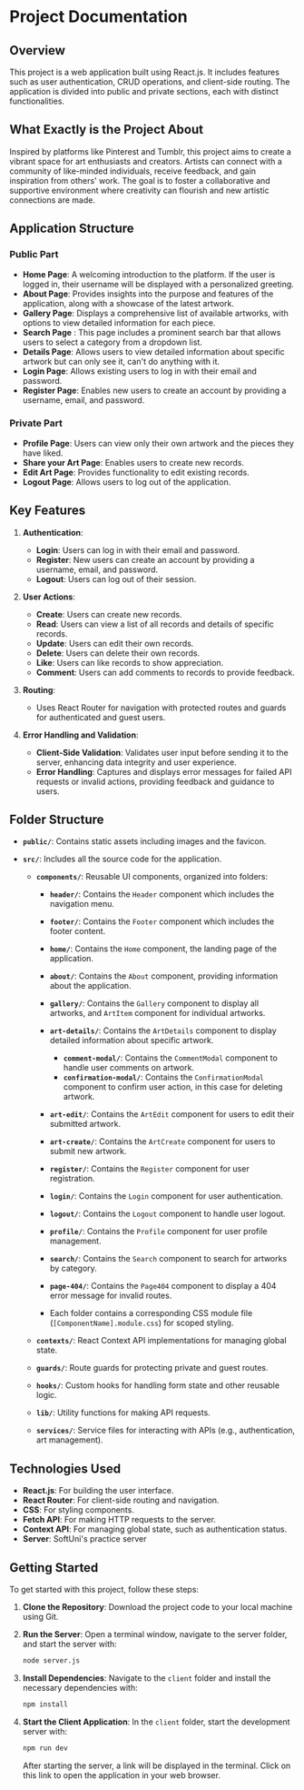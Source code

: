 # Project Documentation

## Overview

This project is a web application built using React.js. It includes features such as user authentication, CRUD operations, and client-side routing. The application is divided into public and private sections, each with distinct functionalities.

## What Exactly is the Project About

Inspired by platforms like Pinterest and Tumblr, this project aims to create a vibrant space for art enthusiasts and creators. Artists can connect with a community of like-minded individuals, receive feedback, and gain inspiration from others' work. The goal is to foster a collaborative and supportive environment where creativity can flourish and new artistic connections are made.

## Application Structure

### Public Part
- **Home Page**: A welcoming introduction to the platform. If the user is logged in, their username will be displayed with a personalized greeting.
- **About Page**: Provides insights into the purpose and features of the application, along with a showcase of the latest artwork.
- **Gallery Page**: Displays a comprehensive list of available artworks, with options to view detailed information for each piece.
- **Search Page** : This page includes a prominent search bar that allows users to select a category from a dropdown list.
- **Details Page**: Allows users to view detailed information about specific artwork but can only see it, can't do anything with it.
- **Login Page**: Allows existing users to log in with their email and password.
- **Register Page**: Enables new users to create an account by providing a username, email, and password.

### Private Part
- **Profile Page**: Users can view only their own artwork and the pieces they have liked.
- **Share your Art Page**: Enables users to create new records.
- **Edit Art Page**: Provides functionality to edit existing records.
- **Logout Page**: Allows users to log out of the application.

## Key Features

1. **Authentication**:
   - **Login**: Users can log in with their email and password.
   - **Register**: New users can create an account by providing a username, email, and password.
   - **Logout**: Users can log out of their session.

2. **User Actions**:
   - **Create**: Users can create new records.
   - **Read**: Users can view a list of all records and details of specific records.
   - **Update**: Users can edit their own records.
   - **Delete**: Users can delete their own records.
   - **Like**: Users can like records to show appreciation.
   - **Comment**: Users can add comments to records to provide feedback.

3. **Routing**:
   - Uses React Router for navigation with protected routes and guards for authenticated and guest users.

4. **Error Handling and Validation**:
   - **Client-Side Validation**: Validates user input before sending it to the server, enhancing data integrity and user experience.
   - **Error Handling**: Captures and displays error messages for failed API requests or invalid actions, providing feedback and guidance to users.

## Folder Structure
- **`public/`**: Contains static assets including images and the favicon.

- **`src/`**: Includes all the source code for the application.
  - **`components/`**: Reusable UI components, organized into folders:
      - **`header/`**: Contains the `Header` component which includes the navigation menu.
      - **`footer/`**: Contains the `Footer` component which includes the footer content.
      - **`home/`**: Contains the `Home` component, the landing page of the application.
      - **`about/`**: Contains the `About` component, providing information about the application.
      - **`gallery/`**: Contains the `Gallery` component to display all artworks, and `ArtItem` component for individual artworks.
      - **`art-details/`**: Contains the `ArtDetails` component to display detailed information about specific artwork.
        - **`comment-modal/`**: Contains the `CommentModal` component to handle user comments on artwork.
        - **`confirmation-modal/`**: Contains the `ConfirmationModal` component to confirm user action, in this case for deleting artwork.
      - **`art-edit/`**: Contains the `ArtEdit` component for users to edit their submitted artwork.
      - **`art-create/`**: Contains the `ArtCreate` component for users to submit new artwork.
      - **`register/`**: Contains the `Register` component for user registration.
      - **`login/`**: Contains the `Login` component for user authentication.
      - **`logout/`**: Contains the `Logout` component to handle user logout.
      - **`profile/`**: Contains the `Profile` component for user profile management.
      - **`search/`**: Contains the `Search` component to search for artworks by category.
      - **`page-404/`**: Contains the `Page404` component to display a 404 error message for invalid routes.

      - Each folder contains a corresponding CSS module file (`[ComponentName].module.css`) for scoped styling.

  - **`contexts/`**: React Context API implementations for managing global state.
  - **`guards/`**: Route guards for protecting private and guest routes.
  - **`hooks/`**: Custom hooks for handling form state and other reusable logic.
  - **`lib/`**: Utility functions for making API requests.
  - **`services/`**: Service files for interacting with APIs (e.g., authentication, art management).

## Technologies Used

- **React.js**: For building the user interface.
- **React Router**: For client-side routing and navigation.
- **CSS**: For styling components.
- **Fetch API**: For making HTTP requests to the server.
- **Context API**: For managing global state, such as authentication status.
- **Server**: SoftUni's practice server

## Getting Started

To get started with this project, follow these steps:

1. **Clone the Repository**:
    Download the project code to your local machine using Git.

2. **Run the Server**:
    Open a terminal window, navigate to the server folder, and start the server with:
    ```bash
    node server.js
    ```

3. **Install Dependencies**:
    Navigate to the `client` folder and install the necessary dependencies with:
    ```bash
    npm install
    ```

4. **Start the Client Application**:
    In the `client` folder, start the development server with:
    ```bash
    npm run dev
    ```
    After starting the server, a link will be displayed in the terminal. Click on this link to open the application in your web browser.

